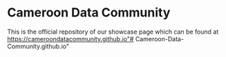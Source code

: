 # Cameroon Data Community 
This is the official repository of our showcase page which can be found at https://cameroondatacommunity.github.io"# Cameroon-Data-Community.github.io" 
